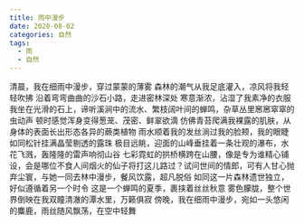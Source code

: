 ```yaml
---
title: 雨中漫步
date: 2020-08-02
categories: 自然
tags:
  - 雨
  - 自然
---
```


清晨，我在细雨中漫步，穿过蒙蒙的薄雾<!--more-->
森林的潮气从我足底灌入，凉风将我轻轻吹拂
沿着弯弯曲曲的沙石小路，走进密林深处
寒意渐浓，沾湿了我素净的衣服
我坐在光滑的石上，谛听溪涧中的流水、繁枝阔叶间的蝉鸣，杂草丛里窸窸窣窣的虫动声
顿时感觉浑身变得葱茏、茂密、鲜翠欲滴
仿佛青苔爬满我裸露的肌肤，从身体的表面长出形态各异的蕨类植物
雨水顺着我的发丝淌过我的脸颊，我的眼睫如同松针挂满晶莹剔透的露珠
极目远眺，迎面的山峰垂挂着一条壮观的瀑布，水花飞溅，轰隆隆的雷声响彻山谷
七彩霓虹的拱桥横跨在山腰，像是专为谁精心铺设，会是哪位不食人间烟火的仙子将打这儿路过？试问世间的情郎，可有人甘心抛弃尘寰，与她一同去林中漫步，餐风饮露，超凡脱俗
如同这一片森林遗世独立，好似遵循着另一个时令
这是一个蝉鸣的夏季，裹挟着丝丝秋意
雾色朦胧，整个世界倒映在我双瞳清澈的潭水里，万籁俱寂
傍晚，我在细雨中漫步，宛如一头悠闲的麋鹿，雨丝随风飘荡，在空中轻舞